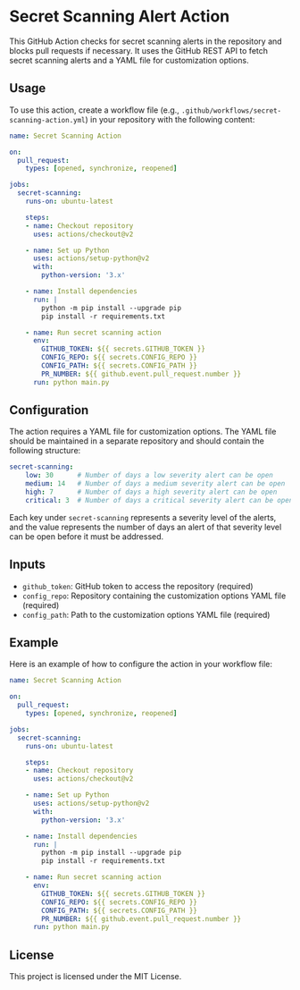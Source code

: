 # Secret Scanning Alert Action

This GitHub Action checks for secret scanning alerts in the repository and blocks pull requests if necessary. It uses the GitHub REST API to fetch secret scanning alerts and a YAML file for customization options.

## Usage

To use this action, create a workflow file (e.g., `.github/workflows/secret-scanning-action.yml`) in your repository with the following content:

```yaml
name: Secret Scanning Action

on:
  pull_request:
    types: [opened, synchronize, reopened]

jobs:
  secret-scanning:
    runs-on: ubuntu-latest

    steps:
    - name: Checkout repository
      uses: actions/checkout@v2

    - name: Set up Python
      uses: actions/setup-python@v2
      with:
        python-version: '3.x'

    - name: Install dependencies
      run: |
        python -m pip install --upgrade pip
        pip install -r requirements.txt

    - name: Run secret scanning action
      env:
        GITHUB_TOKEN: ${{ secrets.GITHUB_TOKEN }}
        CONFIG_REPO: ${{ secrets.CONFIG_REPO }}
        CONFIG_PATH: ${{ secrets.CONFIG_PATH }}
        PR_NUMBER: ${{ github.event.pull_request.number }}
      run: python main.py
```

## Configuration

The action requires a YAML file for customization options. The YAML file should be maintained in a separate repository and should contain the following structure:

```yaml
secret-scanning:
    low: 30      # Number of days a low severity alert can be open
    medium: 14   # Number of days a medium severity alert can be open
    high: 7      # Number of days a high severity alert can be open
    critical: 3  # Number of days a critical severity alert can be open
```

Each key under `secret-scanning` represents a severity level of the alerts, and the value represents the number of days an alert of that severity level can be open before it must be addressed.

## Inputs

- `github_token`: GitHub token to access the repository (required)
- `config_repo`: Repository containing the customization options YAML file (required)
- `config_path`: Path to the customization options YAML file (required)

## Example

Here is an example of how to configure the action in your workflow file:

```yaml
name: Secret Scanning Action

on:
  pull_request:
    types: [opened, synchronize, reopened]

jobs:
  secret-scanning:
    runs-on: ubuntu-latest

    steps:
    - name: Checkout repository
      uses: actions/checkout@v2

    - name: Set up Python
      uses: actions/setup-python@v2
      with:
        python-version: '3.x'

    - name: Install dependencies
      run: |
        python -m pip install --upgrade pip
        pip install -r requirements.txt

    - name: Run secret scanning action
      env:
        GITHUB_TOKEN: ${{ secrets.GITHUB_TOKEN }}
        CONFIG_REPO: ${{ secrets.CONFIG_REPO }}
        CONFIG_PATH: ${{ secrets.CONFIG_PATH }}
        PR_NUMBER: ${{ github.event.pull_request.number }}
      run: python main.py
```

## License

This project is licensed under the MIT License.
